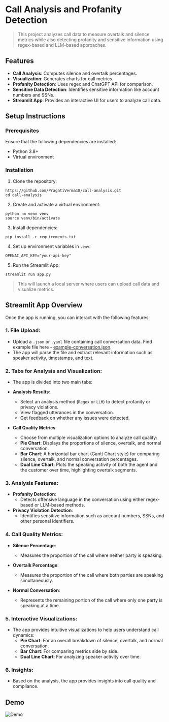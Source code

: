 # Call Analysis and Profanity Detection

> This project analyzes call data to measure overtalk and silence metrics while also detecting profanity and sensitive information using regex-based and LLM-based approaches.

## Features

- **Call Analysis**: Computes silence and overtalk percentages.
- **Visualization**: Generates charts for call metrics.
- **Profanity Detection**: Uses regex and ChatGPT API for comparison.
- **Sensitive Data Detection**: Identifies sensitive information like account numbers and SSNs.
- **Streamlit App**: Provides an interactive UI for users to analyze call data.

## Setup Instructions

### Prerequisites

Ensure that the following dependencies are installed:

- Python 3.8+
- Virtual environment

### Installation

1. Clone the repository:

```shell
https://github.com/PragatiVerma18/call-analysis.git
cd call-analysis
```

2. Create and activate a virtual environment:

```shell
python -m venv venv
source venv/bin/activate
```

3. Install dependencies:

```shell
pip install -r requirements.txt
```

4. Set up environment variables in `.env`:

```shell
OPENAI_API_KEY="your-api-key"
```

5. Run the Streamlit App:

```shell
streamlit run app.py
```

> This will launch a local server where users can upload call data and visualize metrics.

## Streamlit App Overview

Once the app is running, you can interact with the following features:

### 1. File Upload:

- Upload a `.json` or `.yaml` file containing call conversation data. Find example file here - [example-conversation.json](./example-conversation.json).
- The app will parse the file and extract relevant information such as speaker activity, timestamps, and text.

### 2. Tabs for Analysis and Visualization:

- The app is divided into two main tabs:

- **Analysis Results**:

  - Select an analysis method (`Regex` or `LLM`) to detect profanity or privacy violations.
  - View flagged utterances in the conversation.
  - Get feedback on whether any issues were detected.

- **Call Quality Metrics**:
  - Choose from multiple visualization options to analyze call quality:
  - **Pie Chart**: Displays the proportions of silence, overtalk, and normal conversation.
  - **Bar Chart**: A horizontal bar chart (Gantt Chart style) for comparing silence, overtalk, and normal conversation percentages.
  - **Dual Line Chart**: Plots the speaking activity of both the agent and the customer over time, highlighting overtalk segments.

### 3. Analysis Features:

- **Profanity Detection**:
  - Detects offensive language in the conversation using either regex-based or LLM-based methods.
- **Privacy Violation Detection**:
  - Identifies sensitive information such as account numbers, SSNs, and other personal identifiers.

### 4. Call Quality Metrics:

- **Silence Percentage**:

  - Measures the proportion of the call where neither party is speaking.

- **Overtalk Percentage**:

  - Measures the proportion of the call where both parties are speaking simultaneously.

- **Normal Conversation**:
  - Represents the remaining portion of the call where only one party is speaking at a time.

### 5. Interactive Visualizations:

- The app provides intuitive visualizations to help users understand call dynamics:
  - **Pie Chart**: For an overall breakdown of silence, overtalk, and normal conversation.
  - **Bar Chart**: For comparing metrics side by side.
  - **Dual Line Chart**: For analyzing speaker activity over time.

### 6. Insights:

- Based on the analysis, the app provides insights into call quality and compliance.

## Demo

![Demo](https://github.com/user-attachments/assets/3f9564b8-5e86-496e-8198-bf5ff4efc468)

